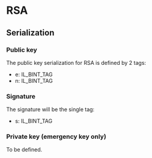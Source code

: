 # RSA

## Serialization

### Public key

The public key serialization for RSA is defined by 2 tags:

* e: IL_BINT_TAG
* n: IL_BINT_TAG

### Signature

The signature will be the single tag:

* s: IL_BINT_TAG

### Private key (emergency key only)

To be defined.

